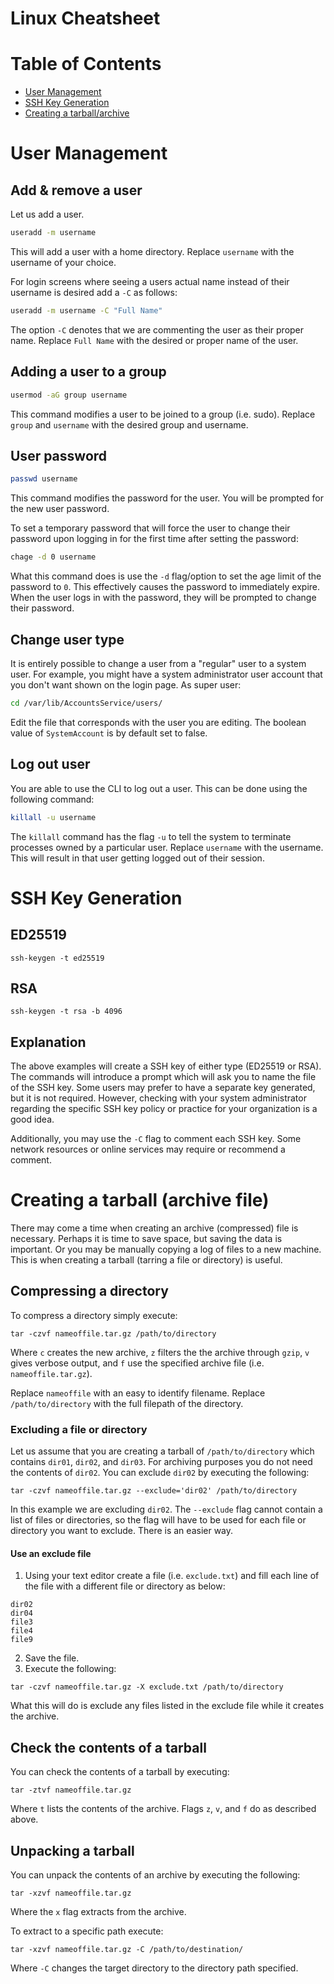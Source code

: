 Linux Cheatsheet
===============

# Table of Contents
- [User Management](#User-Management)
- [SSH Key Generation](#SSH-Key-Generation)
- [Creating a tarball/archive](#Creating-a-tarball)

# User Management 

## Add & remove a user

Let us add a user.

```bash
useradd -m username
```

This will add a user with a home directory.  Replace `username` with the username of your choice.

For login screens where seeing a users actual name instead of their username is desired add a `-C` as follows:

```bash
useradd -m username -C "Full Name"
```

The option `-C` denotes that we are commenting the user as their proper name.
Replace `Full Name` with the desired or proper name of the user.

## Adding a user to a group

```bash
usermod -aG group username
```

This command modifies a user to be joined to a group (i.e. sudo).
Replace `group` and `username` with the desired group and username.

## User password

```bash
passwd username
```

This command modifies the password for the user.
You will be prompted for the new user password.

To set a temporary password that will force the user to change their password upon logging in for the first time after setting the password:

```bash
chage -d 0 username
```

What this command does is use the `-d` flag/option to set the age limit of the password to `0`.
This effectively causes the password to immediately expire.
When the user logs in with the password, they will be prompted to change their password.

## Change user type

It is entirely possible to change a user from a "regular" user to a system user.
For example, you might have a system administrator user account that you don't want shown on the login page.
As super user:

```bash
cd /var/lib/AccountsService/users/
```

Edit the file that corresponds with the user you are editing.
The boolean value of `SystemAccount` is by default set to false.

## Log out user

You are able to use the CLI to log out a user.
This can be done using the following command:

```bash
killall -u username
```

The `killall` command has the flag `-u` to tell the system to terminate processes owned by a particular user.
Replace `username` with the username.
This will result in that user getting logged out of their session.

# SSH Key Generation

## ED25519

```
ssh-keygen -t ed25519
```

## RSA

```
ssh-keygen -t rsa -b 4096
```

## Explanation

The above examples will create a SSH key of either type (ED25519 or RSA).
The commands will introduce a prompt which will ask you to name the file of the SSH key.
Some users may prefer to have a separate key generated, but it is not required.
However, checking with your system administrator regarding the specific SSH key policy or practice for your organization is a good idea.

Additionally, you may use the `-C` flag to comment each SSH key.
Some network resources or online services may require or recommend a comment.

# Creating a tarball (archive file)

There may come a time when creating an archive (compressed) file is necessary.
Perhaps it is time to save space, but saving the data is important.
Or you may be manually copying a log of files to a new machine.
This is when creating a tarball (tarring a file or directory) is useful.

## Compressing a directory

To compress a directory simply execute:

```
tar -czvf nameoffile.tar.gz /path/to/directory
```

Where `c` creates the new archive, `z` filters the the archive through `gzip`, `v` gives verbose output, and `f` use the specified archive file (i.e. `nameoffile.tar.gz`).

Replace `nameoffile` with an easy to identify filename.
Replace `/path/to/directory` with the full filepath of the directory.

### Excluding a file or directory

Let us assume that you are creating a tarball of `/path/to/directory` which contains `dir01`, `dir02`, and `dir03`.
For archiving purposes you do not need the contents of `dir02`.
You can exclude `dir02` by executing the following:

```
tar -czvf nameoffile.tar.gz --exclude='dir02' /path/to/directory
```

In this example we are excluding `dir02`.
The `--exclude` flag cannot contain a list of files or directories, so the flag will have to be used for each file or directory you want to exclude.
There is an easier way.

#### Use an exclude file

1. Using your text editor create a file (i.e. `exclude.txt`) and fill each line of the file with a different file or directory as below:

```
dir02
dir04
file3
file4
file9
```

2. Save the file.
3. Execute the following:

```
tar -czvf nameoffile.tar.gz -X exclude.txt /path/to/directory
```

What this will do is exclude any files listed in the exclude file while it creates the archive.

## Check the contents of a tarball

You can check the contents of a tarball by executing:

```
tar -ztvf nameoffile.tar.gz
```

Where `t` lists the contents of the archive.  Flags `z`, `v`, and `f` do as described above.

## Unpacking a tarball

You can unpack the contents of an archive by executing the following:

```
tar -xzvf nameoffile.tar.gz
```

Where the `x` flag extracts from the archive.

To extract to a specific path execute:

```
tar -xzvf nameoffile.tar.gz -C /path/to/destination/
```

Where `-C` changes the target directory to the directory path specified.
